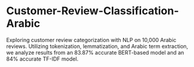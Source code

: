 # Customer-Review-Classification-Arabic
Exploring customer review categorization with NLP on 10,000 Arabic reviews. Utilizing tokenization, lemmatization, and Arabic term extraction, we analyze results from an 83.87% accurate BERT-based model and an 84% accurate TF-IDF model.
